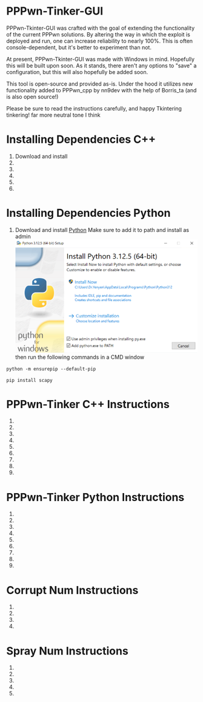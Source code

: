 # PPPwn-Tinker-GUI
PPPwn-Tkinter-GUI was crafted with the goal of extending the functionality of the current PPPwn solutions. By altering the way in which the exploit is deployed and run, one can increase reliability to nearly 100%. This is often console-dependent, but it's better to experiment than not.

At present, PPPwn-Tkinter-GUI was made with Windows in mind. Hopefully this will be built upon soon. As it stands, there aren't any options to "save" a configuration, but this will also hopefully be added soon.

This tool is open-source and provided as-is. Under the hood it utilizes new functionality added to PPPwn_cpp by nn9dev with the help of Borris_ta (and is also open source!) 

Please be sure to read the instructions carefully, and happy Tkintering tinkering!
far more neutral tone I think

# Installing Dependencies C++
1. Download and install 
2.
3.
4.
5.
6.

# Installing Dependencies Python
1. Download and install [Python](https://www.python.org/downloads/)
Make sure to add it to path and install as admin       
![-](python.PNG)      
then run the following commands in a CMD window     
```
python -m ensurepip --default-pip
```    
```
pip install scapy
```    

# PPPwn-Tinker C++ Instructions    
1.
2.
3.
4.
5.
6.
7.
8.
9.


# PPPwn-Tinker Python Instructions    
1.
2.
3.
4.
5.
6.
7.
8.
9.

# Corrupt Num Instructions 
1.
2.
3.
4.


# Spray Num Instructions  
1.
2.
3.
4.
5.
